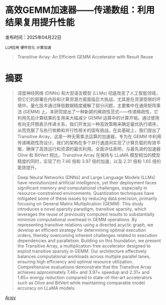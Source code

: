 # 高效GEMM加速器——传递数组：利用结果复用提升性能

发布时间：2025年04月22日

`LLM应用` `硬件优化` `计算加速`

> Transitive Array: An Efficient GEMM Accelerator with Result Reuse

# 摘要

> 深度神经网络 (DNNs) 和大型语言模型 (LLMs) 彻底改变了人工智能领域，但它们的部署在内存和计算资源方面面临巨大挑战，尤其是在资源受限的环境中。量化技术通过降低数据精度缓解了部分问题，主要集中在通用矩阵乘法 (GEMM) 上。本研究提出了一种新颖的稀疏性范式——传递稀疏性，它利用先前计算结果的复用来大幅减少 GEMM 运算中的计算开销。通过使用有向无环图表示传递关系，我们开发出一种高效策略来确定最优执行顺序，从而克服了与执行依赖和并行性相关的固有挑战。在此基础上，我们提出了 Transitive Array，这是一种无需乘法运算的加速器，专为在 GEMM 中利用传递稀疏性而设计。我们的架构在多个并行通道间实现了计算负载的有效平衡，确保了高效运行和资源的最优利用。全面评估表明，与最先进的加速器 Olive 和 BitVert 相比，Transitive Array 在保持与 LLaMA 模型相当的模型精度的同时，实现了约 7.46 倍和 3.97 倍的加速，以及 2.31 倍和 1.65 倍的能效提升。


> Deep Neural Networks (DNNs) and Large Language Models (LLMs) have revolutionized artificial intelligence, yet their deployment faces significant memory and computational challenges, especially in resource-constrained environments. Quantization techniques have mitigated some of these issues by reducing data precision, primarily focusing on General Matrix Multiplication (GEMM). This study introduces a novel sparsity paradigm, transitive sparsity, which leverages the reuse of previously computed results to substantially minimize computational overhead in GEMM operations. By representing transitive relations using a directed acyclic graph, we develop an efficient strategy for determining optimal execution orders, thereby overcoming inherent challenges related to execution dependencies and parallelism. Building on this foundation, we present the Transitive Array, a multiplication-free accelerator designed to exploit transitive sparsity in GEMM. Our architecture effectively balances computational workloads across multiple parallel lanes, ensuring high efficiency and optimal resource utilization. Comprehensive evaluations demonstrate that the Transitive Array achieves approximately 7.46$\times$ and 3.97$\times$ speedup and 2.31$\times$ and 1.65$\times$ energy reduction compared to state-of-the-art accelerators such as Olive and BitVert while maintaining comparable model accuracy on LLaMA models.

[Arxiv](https://arxiv.org/abs/2504.16339)